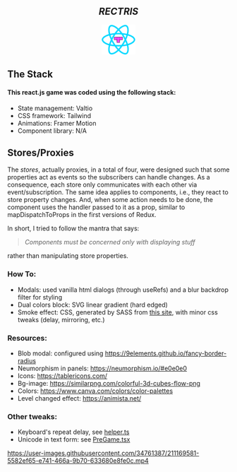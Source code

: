 <div align="center">
   <h2><i>RECTRIS</i></h2>
   <img src="src/assets/rectris.svg" width="15%">
</div>

## The Stack
#### This react.js game was coded using the following stack:
- State management: Valtio
- CSS framework: Tailwind
- Animations: Framer Motion
- Component library: N/A

## Stores/Proxies
The *stores*, actually proxies, in a total of four, were designed such that some properties act as events so the subscribers can handle changes. As a consequence, each store only communicates with each other via event/subscription. The same idea applies to components, i.e., they react to store property changes. And, when some action needs to be done, the component uses the handler passed to it as a prop, similar to mapDispatchToProps in the first versions of Redux.

In short, I tried to follow the mantra that says:
> *Components must be concerned only with displaying stuff*

rather than manipulating store properties.

### How To:
- Modals: used vanilla html dialogs (through useRefs) and a blur backdrop filter for styling
- Dual colors block: SVG linear gradient (hard edged)
- Smoke effect: CSS, generated by SASS from [this site](https://fribly.com/2019/02/06/pure-css-smoke-effect-purple-haze/), with minor css tweaks (delay, mirroring, etc.)

### Resources: 
- Blob modal: configured using https://9elements.github.io/fancy-border-radius
- Neumorphism in panels: https://neumorphism.io/#e0e0e0
- Icons: https://tablericons.com/
- Bg-image: https://similarpng.com/colorful-3d-cubes-flow-png
- Colors: https://www.canva.com/colors/color-palettes
- Level changed effect: https://animista.net/

### Other tweaks:
- Keyboard's repeat delay, see [helper.ts](src/Components/helper.ts)
- Unicode in text form: see [PreGame.tsx](src/Components/Modals/PreGame.tsx)


https://user-images.githubusercontent.com/34761387/211169581-5582ef65-e741-466a-9b70-633680e8fe0c.mp4

